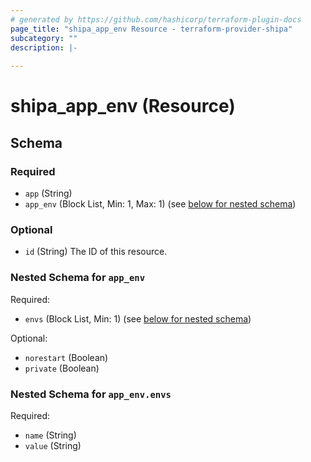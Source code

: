 ```yaml
---
# generated by https://github.com/hashicorp/terraform-plugin-docs
page_title: "shipa_app_env Resource - terraform-provider-shipa"
subcategory: ""
description: |-
  
---
```


# shipa_app_env (Resource)





<!-- schema generated by tfplugindocs -->
## Schema

### Required

- `app` (String)
- `app_env` (Block List, Min: 1, Max: 1) (see [below for nested schema](#nestedblock--app_env))

### Optional

- `id` (String) The ID of this resource.

<a id="nestedblock--app_env"></a>
### Nested Schema for `app_env`

Required:

- `envs` (Block List, Min: 1) (see [below for nested schema](#nestedblock--app_env--envs))

Optional:

- `norestart` (Boolean)
- `private` (Boolean)

<a id="nestedblock--app_env--envs"></a>
### Nested Schema for `app_env.envs`

Required:

- `name` (String)
- `value` (String)


